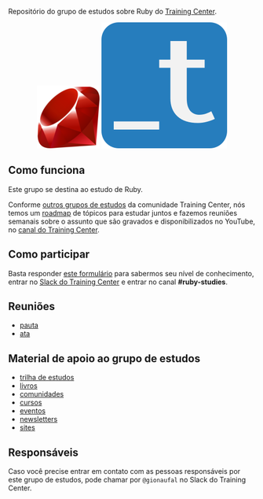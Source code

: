 Repositório do grupo de estudos sobre Ruby do [Training Center](https://training-center.github.io).

<p align="center">
  <img src="assets/ruby-logo-1.png" alt="Logo do Ruby (um rubi vermelho)">
  <img src="assets/training-center-logo.svg" alt="Logo do Training Center">
</p>

## Como funciona

Este grupo se destina ao estudo de Ruby.

Conforme [outros grupos de estudos](https://github.com/training-center/study-groups) da comunidade Training Center, nós temos um [roadmap](material/roadmap.md) de tópicos para estudar juntos e fazemos reuniões semanais sobre o assunto que são gravados e disponibilizados no YouTube, no [canal do Training Center](https://www.youtube.com/c/TrainingCenterChannel).

## Como participar

Basta responder [este formulário](https://goo.gl/forms/EQvMnIZuoKvBZCDw1) para sabermos seu nível de conhecimento, entrar no [Slack do Training Center](https://github.com/training-center/slack) e entrar no canal **#ruby-studies**.

## Reuniões

- [pauta](/material/agenda)
- [ata](material/minutes)

## Material de apoio ao grupo de estudos

- [trilha de estudos](material/roadmap.md)
- [livros](material/dir/books.md)
- [comunidades](material/dir/communities.md)
- [cursos](material/dir/courses.md)
- [eventos](material/dir/events.md)
- [newsletters](material/dir/newsletters.md)
- [sites](material/dir/sites.md)

## Responsáveis

Caso você precise entrar em contato com as pessoas responsáveis por este grupo de estudos, pode chamar por `@gionaufal` no Slack do Training Center.
